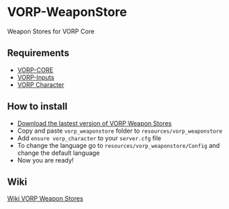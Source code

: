 # VORP-WeaponStore
Weapon Stores for VORP Core

## Requirements
- [VORP-CORE](https://github.com/VORPCORE/VORP-Core/releases)
- [VORP-Inputs](https://github.com/VORPCORE/VORP-Inputs/releases)
- [VORP Character](https://github.com/VORPCORE/VORP-Character/releases)

## How to install
* [Download the lastest version of VORP Weapon Stores](https://github.com/VORPCORE/VORP-WeaponStore/releases)
* Copy and paste ```vorp_weaponstore``` folder to ```resources/vorp_weaponstore```
* Add ```ensure vorp_character``` to your ```server.cfg``` file
* To change the language go to ```resources/vorp_weaponstore/Config``` and change the default language
* Now you are ready!

## Wiki
[Wiki VORP Weapon Stores](http://docs.vorpcore.com:3000/vorp-weaponstore)
